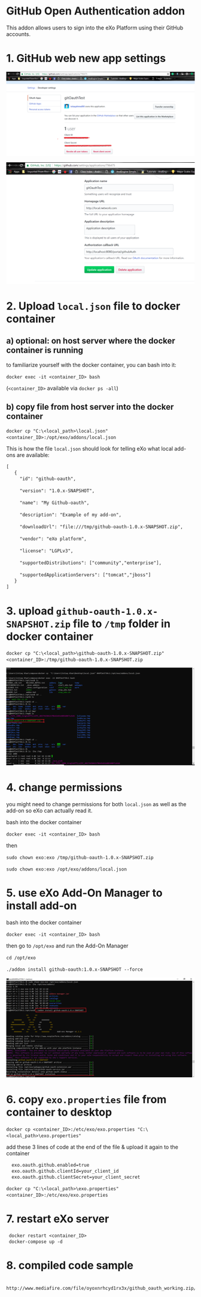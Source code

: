 # GitHub Open Authentication addon
This addon allows users to sign into the eXo Platform using their GitHub accounts.

# 1. GitHub web new app settings
![](doc_screenshot/1_1.PNG)


![](doc_screenshot/2.PNG)






# 2. Upload `local.json` file to docker container

## a) optional: on host server where the docker container is running

to familiarize yourself with the docker container, you can bash into it:

`docker exec -it <container_ID> bash`

(`<container_ID>` available via `docker ps -all`)
   
## b) copy file from host server into the docker container

`docker cp "C:\<local_path>\local.json" <container_ID>:/opt/exo/addons/local.json`
   
This is how the file `local.json` should look for telling eXo what local add-ons are available:
   
    [
       {
         "id": "github-oauth",

         "version": "1.0.x-SNAPSHOT",

         "name": "My Github-oauth",

         "description": "Example of my add-on",

         "downloadUrl": "file:///tmp/github-oauth-1.0.x-SNAPSHOT.zip",

         "vendor": "eXo platform",

         "license": "LGPLv3",

         "supportedDistributions": ["community","enterprise"],

         "supportedApplicationServers": ["tomcat","jboss"]
       }
    ]
    
    

# 3. upload `github-oauth-1.0.x-SNAPSHOT.zip` file to `/tmp` folder in docker container

`docker cp "C:\<local_path>\github-oauth-1.0.x-SNAPSHOT.zip" <container_ID>:/tmp/github-oauth-1.0.x-SNAPSHOT.zip`

![](doc_screenshot/3.PNG)


# 4. change permissions

you might need to change permissions for both `local.json` as well as the add-on so eXo can actually read it.

bash into the docker container

 `docker exec -it <container_ID> bash`

then

  `sudo chown exo:exo /tmp/github-oauth-1.0.x-SNAPSHOT.zip`

  `sudo chown exo:exo /opt/exo/addons/local.json`


# 5. use eXo Add-On Manager to install add-on

bash into the docker container

 `docker exec -it <container_ID> bash`

then go to `/opt/exo` and run the Add-On Manager

 `cd /opt/exo`

`./addon install github-oauth:1.0.x-SNAPSHOT --force`
   
   ![](doc_screenshot/4.PNG)
   
   
# 6. copy `exo.properties` file from container to desktop

   `docker cp <container_ID>:/etc/exo/exo.properties "C:\<local_path>\exo.properties"`
   
   add these 3 lines of code at the end of the file & upload it again to the container
   
      exo.oauth.github.enabled=true    
      exo.oauth.github.clientId=your_client_id
      exo.oauth.github.clientSecret=your_client_secret
   
   `docker cp "C:\<local_path>\exo.properties" <container_ID>:/etc/exo/exo.properties`

# 7. restart eXo server
     docker restart <container_ID>
     docker-compose up -d

# 8. compiled code sample
     http://www.mediafire.com/file/oyoxnrhcyd1rx3x/github_oauth_working.zip/file








